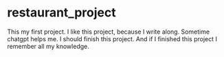 # restaurant_project
This my first project. I like this project, because I write along.  Sometime chatgpt helps me. I should finish this project. And if I finished this project I remember all my knowledge. 
